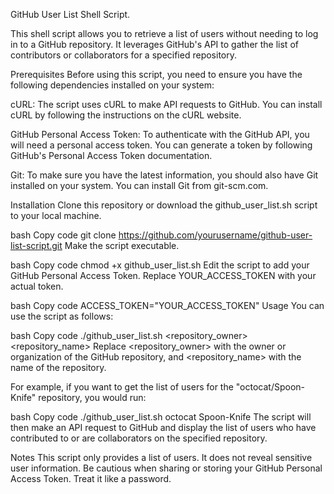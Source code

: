 GitHub User List Shell Script.

This shell script allows you to retrieve a list of users without needing to log in to a GitHub repository. It leverages GitHub's API to gather the list of contributors or collaborators for a specified repository.

Prerequisites
Before using this script, you need to ensure you have the following dependencies installed on your system:

cURL: The script uses cURL to make API requests to GitHub. You can install cURL by following the instructions on the cURL website.

GitHub Personal Access Token: To authenticate with the GitHub API, you will need a personal access token. You can generate a token by following GitHub's Personal Access Token documentation.

Git: To make sure you have the latest information, you should also have Git installed on your system. You can install Git from git-scm.com.

Installation
Clone this repository or download the github_user_list.sh script to your local machine.

bash
Copy code
git clone https://github.com/yourusername/github-user-list-script.git
Make the script executable.

bash
Copy code
chmod +x github_user_list.sh
Edit the script to add your GitHub Personal Access Token. Replace YOUR_ACCESS_TOKEN with your actual token.

bash
Copy code
ACCESS_TOKEN="YOUR_ACCESS_TOKEN"
Usage
You can use the script as follows:

bash
Copy code
./github_user_list.sh <repository_owner> <repository_name>
Replace <repository_owner> with the owner or organization of the GitHub repository, and <repository_name> with the name of the repository.

For example, if you want to get the list of users for the "octocat/Spoon-Knife" repository, you would run:

bash
Copy code
./github_user_list.sh octocat Spoon-Knife
The script will then make an API request to GitHub and display the list of users who have contributed to or are collaborators on the specified repository.

Notes
This script only provides a list of users. It does not reveal sensitive user information.
Be cautious when sharing or storing your GitHub Personal Access Token. Treat it like a password.
